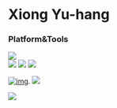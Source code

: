 # Xiong Yu-hang 

### Platform&Tools

![](https://img.shields.io/badge/Use-Matlab-brightgreen?style=flat&logo=mathworks&logoColor=ffffff)  
![](https://img.shields.io/badge/Language-C-orange.svg?style=flat&logo=visualstudiocode&logoColor=ffffff)
![](https://img.shields.io/badge/Os-Linux-blue?style=flat&logo=Linux&logoColor=ffffff)
![](https://img.shields.io/badge/Studied-Labview-blueviolet?style=flat%20Code&logo=labview&logoColor=ffffff)

[![img](https://img.shields.io/badge/dynamic/json?color=ff0000&label=GitHub&query=%24.data.totalSubs&suffix=%20followers&url=https%3A%2F%2Fapi.spencerwoo.com%2Fsubstats%2F%3Fsource%3Dgithub%26queryKey%3Dohmyjesus)](https://github.com/ohmyjesus).
 ![](https://img.shields.io/badge/Studied-Labview-blueviolet?style=flat%20Code&logo=labview&logoColor=ffffff)

<img align="center" src="https://github-readme-stats.vercel.app/api?username=ohmyjesus&show_icons=true&icon_color=CE1D2D&text_color=718096&bg_color=ffffff&hide_title=true" />

